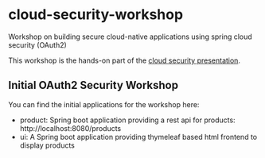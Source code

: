# cloud-security-workshop
Workshop on building secure cloud-native applications using spring cloud security (OAuth2)

This workshop is the hands-on part of the [cloud security presentation](https://andifalk.github.io/security-cloud-presentation/index.html).

## Initial OAuth2 Security Workshop

You can find the initial applications for the workshop here:

* product: Spring boot application providing a rest api for products: http://localhost:8080/products
* ui: A Spring boot application providing thymeleaf based html frontend to display products

